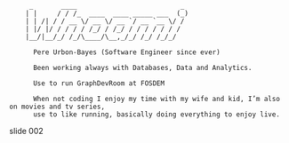          _       ____                          _
        | |     / / /_  ____  ____ _____ ___  (_)
        | | /| / / __ \/ __ \/ __ `/ __ `__ \/ /
        | |/ |/ / / / / /_/ / /_/ / / / / / / /
        |__/|__/_/ /_/\____/\__,_/_/ /_/ /_/_/

          Pere Urbon-Bayes (Software Engineer since ever)

          Been working always with Databases, Data and Analytics.

          Use to run GraphDevRoom at FOSDEM

          When not coding I enjoy my time with my wife and kid, I’m also on movies and tv series,
          use to like running, basically doing everything to enjoy live.

















































































slide 002
